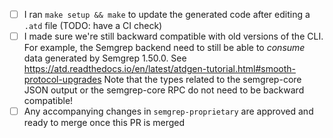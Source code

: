 - [ ] I ran `make setup && make` to update the generated code after editing a `.atd` file (TODO: have a CI check)
- [ ] I made sure we're still backward compatible with old versions of the CLI.
      For example, the Semgrep backend need to still be able to *consume* data
	  generated by Semgrep 1.50.0.
      See https://atd.readthedocs.io/en/latest/atdgen-tutorial.html#smooth-protocol-upgrades
	  Note that the types related to the semgrep-core JSON output or the
	  semgrep-core RPC do not need to be backward compatible!
- [ ] Any accompanying changes in `semgrep-proprietary` are approved and ready to merge once this PR is merged
